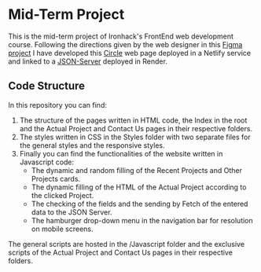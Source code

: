 # Mid-Term Project
This is the mid-term project of Ironhack's FrontEnd web development course. Following the directions given by the web designer in this [Figma project](https://www.figma.com/file/JvJ7ANaR5SjDZUs4KCm05S/mid-term-project?type=design&node-id=0-1&mode=design&t=MI93UhtaKEKq3DMB-0) I have developed this [Circle](https://main--circlemarc.netlify.app/) web page deployed in a Netlify service and linked to a [JSON-Server](https://ih-json-server-gh0h.onrender.com/) deployed in Render.
## Code Structure
In this repository you can find:
1. The structure of the pages written in HTML code, the Index in the root and the Actual Project and Contact Us pages in their respective folders.
2. The styles written in CSS in the Styles folder with two separate files for the general styles and the responsive styles.
3. Finally you can find the functionalities of the website written in Javascript code:
   - The dynamic and random filling of the Recent Projects and Other Projects cards.
   - The dynamic filling of the HTML of the Actual Project according to the clicked Project.
   - The checking of the fields and the sending by Fetch of the entered data to the JSON Server.
   - The hamburger drop-down menu in the navigation bar for resolution on mobile screens.

The general scripts are hosted in the /Javascript folder and the exclusive scripts of the Actual Project and Contact Us pages in their respective folders.
